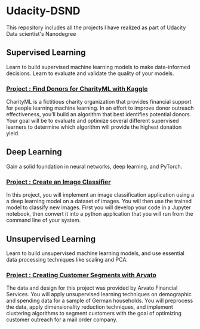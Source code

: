 # Udacity-DSND
This repository includes all the projects I have realized as part of Udacity Data scientist's Nanodegree


## Supervised Learning
Learn to build supervised machine learning models to make data-informed decisions. Learn to evaluate and validate the quality of your models.

### [Project : Find Donors for CharityML with Kaggle](https://github.com/amdmh/Udacity-DSND/tree/main/Supervised_Learning)
CharityML is a fictitious charity organization that provides financial support for people learning machine learning. In an effort to improve donor outreach effectiveness, you’ll build an algorithm that best identifies potential donors. Your goal will be to evaluate and optimize several different supervised learners to determine which algorithm will provide the highest donation yield.


## Deep Learning
Gain a solid foundation in neural networks, deep learning, and PyTorch.

### [Project : Create an Image Classifier](https://github.com/amdmh/Udacity-DSND/tree/main/Deep_Learning)
In this project, you will implement an image classification application using a a deep learning model on a dataset of images. You will then use the trained model to classify new images. First you will develop your code in a Jupyter notebook, then convert it into a python application that you will run from the command line of your system.


## Unsupervised Learning
Learn to build unsupervised machine learning models, and use essential data processing techniques like scaling and PCA.

### [Project : Creating Customer Segments with Arvato](https://github.com/amdmh/Udacity-DSND/tree/main/Unsupervised_Learning)
The data and design for this project was provided by Arvato Financial Services. You will apply unsupervised learning techniques on demographic and spending data for a sample of German households. You will preprocess the data, apply dimensionality reduction techniques, and implement clustering algorithms to segment customers with the goal of optimizing customer outreach for a mail order company.
